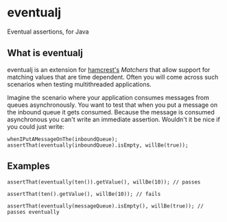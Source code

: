 eventualj
====================

Eventual assertions, for Java

What is eventualj
---------------------
eventualj is an extension for [hamcrest's](http://code.google.com/p/hamcrest/) *Matchers* that allow support for matching values that are time dependent.
Often you will come across such scenarios when testing multithreaded applications.

Imagine the scenario where your application consumes messages from queues asynchronously. You want to test that when you put a message on the inbound queue it gets consumed. Because the message is consumed asynchronous you can't write an immediate assertion. Wouldn't it be nice if you could just write:

`whenIPutAMessageOnThe(inboundQueue);
assertThat(eventually(inboundQueue).isEmpty, willBe(true));`


Examples
---------------------

`assertThat(eventually(ten()).getValue(), willBe(10)); // passes`

`assertThat(ten().getValue(), willBe(10)); // fails`

`assertThat(eventually(messageQueue).isEmpty(), willBe(true)); // passes eventually`